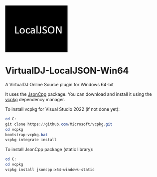 ![logo](https://github.com/djcel/VirtualDJ-localJSON-Win64/blob/main/website.JPG?raw=true "")
# VirtualDJ-LocalJSON-Win64
A VirtualDJ Online Source plugin for Windows 64-bit

It uses the [JsonCpp](https://github.com/open-source-parsers/jsoncpp) package. You can download and install it using the [vcpkg](https://github.com/Microsoft/vcpkg/) dependency manager.

To install vcpkg for Visual Studio 2022 (if not done yet):
```powershell
cd C:
git clone https://github.com/Microsoft/vcpkg.git
cd vcpkg
bootstrap-vcpkg.bat
vcpkg integrate install
```

To install JsonCpp package (static library):
```powershell
cd C:
cd vcpkg
vcpkg install jsoncpp:x64-windows-static
```
